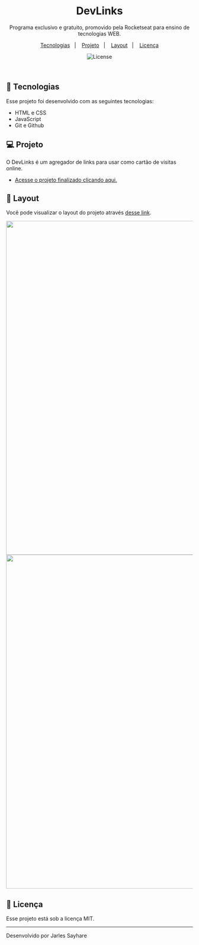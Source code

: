 <h1 align="center"> DevLinks </h1>

<p align="center">
Programa exclusivo e gratuito, promovido pela Rocketseat para ensino de tecnologias WEB. <br/>

<p align="center">
  <a href="#-tecnologias">Tecnologias</a>&nbsp;&nbsp;&nbsp;|&nbsp;&nbsp;&nbsp;
  <a href="#-projeto">Projeto</a>&nbsp;&nbsp;&nbsp;|&nbsp;&nbsp;&nbsp;
  <a href="#-layout">Layout</a>&nbsp;&nbsp;&nbsp;|&nbsp;&nbsp;&nbsp;
  <a href="#memo-licença">Licença</a>
</p>

<p align="center">
  <img alt="License" src="https://img.shields.io/static/v1?label=license&message=MIT&color=49AA26&labelColor=000000">
</p>

<br>

## 🚀 Tecnologias

Esse projeto foi desenvolvido com as seguintes tecnologias:

- HTML e CSS
- JavaScript
- Git e Github

## 💻 Projeto

O DevLinks é um agregador de links para usar como cartão de visitas online.

- [Acesse o projeto finalizado clicando aqui.](https://jarlez.github.io/devlinks)

## 🔖 Layout

Você pode visualizar o layout do projeto através [desse link](https://www.figma.com/community/file/1187422022288947321).

<div align="center">
 <img src="https://github.com/Jarlez/devlinks/assets/62815538/942fb1a7-7703-4f81-8b06-0a2cd6f742cc" width="900px"/>
  <img src="https://github.com/Jarlez/devlinks/assets/62815538/d25f0164-7be8-480e-aa8e-f2cd4fbc7c7f" width="900px"/>
  
</div>

## :memo: Licença

Esse projeto está sob a licença MIT.

---

Desenvolvido por Jarles Sayhare
